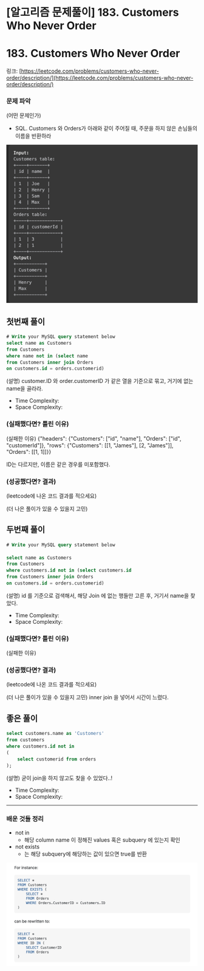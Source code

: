 # [알고리즘 문제풀이] 183. Customers Who Never Order

# **183. Customers Who Never Order**

링크: [https://leetcode.com/problems/customers-who-never-order/description/](https://leetcode.com/problems/customers-who-never-order/description/)

### 문제 파악

(어떤 문제인가)

- SQL. Customers 와 Orders가 아래와 같이 주어질 때, 주문을 하지 않은 손님들의 이름을 반환하라

![Untitled](./Untitled.png)

## 첫번째 풀이

```sql
# Write your MySQL query statement below
select name as Customers
from Customers
where name not in (select name
from Customers inner join Orders
on customers.id = orders.customerid)
```

(설명) customer.ID 와 order.customerID 가 같은 열을 기준으로 묶고, 거기에 없는 name을 골라라.

- Time Complexity:
- Space Complexity:

### (실패했다면? 틀린 이유)

(실패한 이유) {"headers": {"Customers": ["id", "name"], "Orders": ["id", "customerId"]}, "rows": {"Customers": [[1, "James"], [2, "James"]], "Orders": [[1, 1]]}}

ID는 다르지만, 이름은 같은 경우를 미포함했다.

### (성공했다면? 결과)

(leetcode에 나온 코드 결과를 적으세요)

(더 나은 풀이가 있을 수 있을지 고민)

## 두번째 풀이

```sql
# Write your MySQL query statement below

select name as Customers
from Customers
where customers.id not in (select customers.id
from Customers inner join Orders
on customers.id = orders.customerid)
```

(설명) id 를 기준으로 검색해서, 해당 Join 에 없는 행들만 고른 후, 거기서 name을 찾았다.

- Time Complexity:
- Space Complexity:

### (실패했다면? 틀린 이유)

(실패한 이유)

### (성공했다면? 결과)

(leetcode에 나온 코드 결과를 적으세요)

(더 나은 풀이가 있을 수 있을지 고민) inner join 을 넣어서 시간이 느렸다.

## 좋은 풀이

```sql
select customers.name as 'Customers'
from customers
where customers.id not in
(
    select customerid from orders
);
```

(설명) 굳이 join을 하지 않고도 찾을 수 있었다..!

- Time Complexity:
- Space Complexity:

---

### 배운 것들 정리

- not in
    - 해당 column name 이 정해진 values 혹은 subquery 에 있는지 확인
- not exists
    - 는 해당 subquery에 해당하는 값이 있으면 true를 반환

![Untitled](./Untitled%201.png)